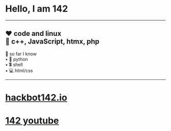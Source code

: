 # Hello, I am 142
---
❤️ code and linux  
📖 c++, JavaScript, htmx, php   
---
📝 so far I know  
• 🐍 python  
• 💲 shell  
• 💻 html/css

---
# [hackbot142.io](https://hackbot142.github.io)

# [142 youtube](https://youtube.com/@Hackbot142)
